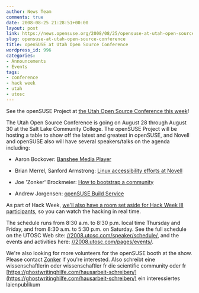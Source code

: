 ```yaml
---
author: News Team
comments: true
date: 2008-08-25 21:28:51+00:00
layout: post
link: https://news.opensuse.org/2008/08/25/opensuse-at-utah-open-source-conference/
slug: opensuse-at-utah-open-source-conference
title: openSUSE at Utah Open Source Conference
wordpress_id: 996
categories:
- Announcements
- Events
tags:
- conference
- hack week
- utah
- utosc
---
```


See the openSUSE Project at [the Utah Open Source Conference this week](//2008.utosc.com/pages/home/)!

The Utah Open Source Conference is going on August 28 through August 30 at the Salt Lake Community College. The openSUSE Project will be hosting a table to show off the latest and greatest in openSUSE, and Novell and openSUSE also will have several speakers/talks on the agenda including:



	
  * Aaron Bockover: [Banshee Media Player](//2008.utosc.com/presentation/117/)

	
  * Brian Merrel, Sanford Armstrong: [Linux accessibility efforts at Novell](//2008.utosc.com/presentation/124/)

	
  * Joe 'Zonker' Brockmeier: [How to bootstrap a community](//2008.utosc.com/presentation/103/)

	
  * Andrew Jorgensen: [openSUSE Build Service](//2008.utosc.com/presentation/18/)


As part of Hack Week, [we'll also have a room set aside for Hack Week III participants](//blog.utos.org/2008/08/19/novell-hack-week-coming-to-utosc-2008/), so you can watch the hacking in real time.

The schedule runs from 8:30 a.m. to 8:30 p.m. local time Thursday and Friday, and from 8:30 a.m. to 5:30 p.m. on Saturday. See the full schedule on the UTOSC Web site: [//2008.utosc.com/speaker/schedule/](//2008.utosc.com/speaker/schedule/), and the events and activities here: [//2008.utosc.com/pages/events/](//2008.utosc.com/pages/events/).

We're also looking for more volunteers for the openSUSE booth at the show. Please contact [Zonker](mailto:zonker@opensuse.org) if you're interested. Also schreibt eine wissenschaftlerin oder wissenschaftler fr die scientific community oder fr [https://ghostwritinghilfe.com/hausarbeit-schreiben/](https://ghostwritinghilfe.com/hausarbeit-schreiben/) ein interessiertes laienpublikum
